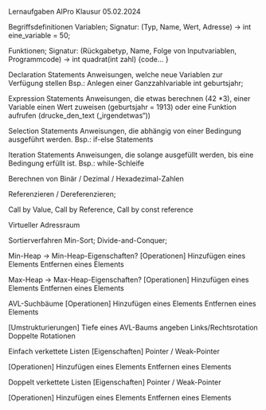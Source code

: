Lernaufgaben AlPro Klausur 05.02.2024

Begriffsdefinitionen
Variablen;
Signatur: (Typ, Name, Wert, Adresse) → int eine_variable = 50;

Funktionen;
Signatur: (Rückgabetyp, Name, Folge von Inputvariablen, Programmcode) → int quadrat(int zahl) {code… }

Declaration Statements
Anweisungen, welche neue Variablen zur Verfügung stellen
Bsp.: Anlegen einer Ganzzahlvariable int geburtsjahr;

Expression Statements
Anweisungen, die etwas berechnen (42 *3), einer Variable einen Wert zuweisen (geburtsjahr = 1913) oder eine Funktion aufrufen (drucke_den_text („irgendetwas“))

Selection Statements
Anweisungen, die abhängig von einer Bedingung ausgeführt werden.
Bsp.: if-else Statements

Iteration Statements
Anweisungen, die solange ausgefüllt werden, bis eine Bedingung erfüllt ist.
Bsp.: while-Schleife

Berechnen von Binär / Dezimal / Hexadezimal-Zahlen

Referenzieren / Dereferenzieren;

Call by Value, Call by Reference, Call by const reference

Virtueller Adressraum

Sortierverfahren
Min-Sort;
Divide-and-Conquer;

Min-Heap
→ Min-Heap-Eigenschaften?
[Operationen]
Hinzufügen eines Elements
Entfernen eines Elements

Max-Heap
→ Max-Heap-Eigenschaften?
[Operationen]
Hinzufügen eines Elements
Entfernen eines Elements

AVL-Suchbäume
[Operationen]
Hinzufügen eines Elements
Entfernen eines Elements

[Umstrukturierungen]
Tiefe eines AVL-Baums angeben
Links/Rechtsrotation
Doppelte Rotationen

Einfach verkettete Listen
[Eigenschaften]
Pointer / Weak-Pointer

[Operationen]
Hinzufügen eines Elements
Entfernen eines Elements

Doppelt verkettete Listen
[Eigenschaften]
Pointer / Weak-Pointer

[Operationen]
Hinzufügen eines Elements
Entfernen eines Elements
